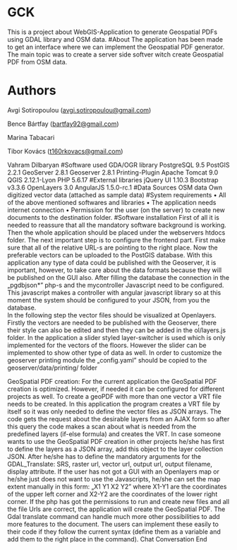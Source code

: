 # GCK
This is a project about WebGIS-Application to generate Geospatial PDFs using GDAL library and OSM data.
#About
The application has been made to get an interface where we can implement the Geospatial PDF generator.
The main topic was to create a server side softver witch create Geospatial PDF from OSM data.
# Authors
Avgi Sotiropoulou (avgi.sotiropoulou@gmail.com)

Bence Bártfay (bartfay92@gmail.com)

Marina Tabacari

Tibor Kovács (t160rkovacs@gmail.com)

Vahram Dilbaryan
#Software used
    GDA/OGR library
    PostgreSQL 9.5
    PostGIS 2.2.1
    GeoServer 2.8.1
    Geoserver 2.8.1 Printing-Plugin
    Apache Tomcat 9.0
    QGIS 2.12.1-Lyon
    PHP 5.6.17 
#External libraries
    jQuery UI 1.10.3
    Bootstrap v3.3.6
    OpenLayers 3.0
    AngularJS 1.5.0-rc.1
#Data Sources
    OSM data
    Own digitized vector data (attached as sample data)
#System requirements
   •	 All of the above mentioned softwares and libraries
   •	The application needs internet connection
   •	Permission for the user (on the server) to create new documents to the destination folder.
#Software installation
First of all it is needed to reassure that all the mandatory software background is working.
Then the whole application should be placed under the webservers htdocs folder. 
The next important step is to configure the frontend part. First make sure that all of the relative URL-s are pointing to the right place. Now the preferable vectors can be uploaded to the PostGIS database. With this application any type of data could be published with the Geoserver, it is important, however, to take care about the data formats because they will be published on the GUI also. After filling the database the connection in the „pgdbjson*” php-s and the mycontroller Javascript need to be configured. This javascript makes a controller with angular javascript library so at this moment the system should be configured to your JSON, from you the database.  
In the following step the vector files should be visualized at Openlayers. Firstly the vectors are needed to be published with the Geoserver, there their style can also be edited and then they can be added in the ol/layers.js folder. In the application a slider styled layer-switcher is used which is only implemented for the vectors of the floors.  However the slider can be implemented to show other type of data as well.
In order to customize the geoserver printing module the „config.yaml” should be copied to the geoserver/data/printing/ folder 

GeoSpatial PDF creation:
For the current application the GeoSpatial PDF creation is optimized. However, if needed it can be configured for different projects as well. To create a geoPDF with more than one vector a VRT file needs to be created.
In this application the program creates a VRT file by itself so it was only needed to define the vector files as JSON arrays. The code gets the request about the desirable layers from an AJAX form so after this query the code makes a scan about what is needed from the predefined layers (if-else formula) and creates the VRT.
In case someone wants to use the GeoSpatial PDF creation in other projects he/she has first to define the layers as a JSON array, add this object to the layer collection JSON. After he/she has to define the mandatory arguments for the GDAL_Translate: SRS, raster url, vector url, output url, output filename, display attribute. If the user has not got a GUI with an Openlayers map or he/she just does not want to use the Javascripts, he/she can set the map extent manually in this form:
„X1 Y1 X2 Y2” where X1-Y1 are the coordinates of the upper left corner and X2-Y2 are the coordinates of the lower right corner.
If the php has got the permissions to run and create new files and all the file Urls are correct, the application will create the GeoSpatial PDF. The Gdal translate command can handle much more other possibilities to add more features to the document. The users can implement these easily to their code if they follow the current syntax (define them as a variable and add them to the right place in the command).
Chat Conversation End

  
